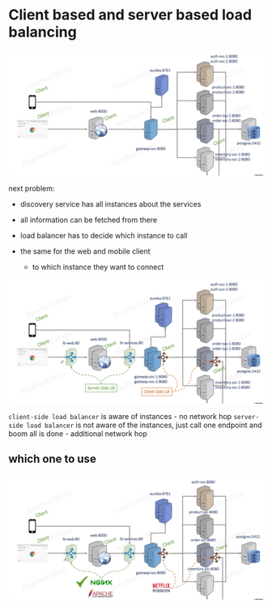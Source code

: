 # Client based and server based load balancing

![Alt text](image-8.png)

next problem:
- discovery service has all instances about the services
- all information can be fetched from there



- load balancer has to decide which instance to call

- the same for the web and mobile client 
  - to which instance they want to connect



![Alt text](image-9.png)

`client-side load balancer` is aware of instances
    - no network hop
`server-side load balancer` is not aware of the instances, just call one endpoint and boom all is done
    - additional network hop



## which one to use

![Alt text](image-10.png)


